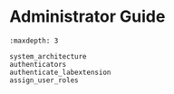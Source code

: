 # Administrator Guide

```{toctree}
:maxdepth: 3

system_architecture
authenticators
authenticate_labextension
assign_user_roles
```
